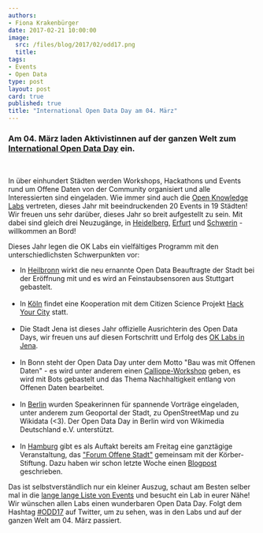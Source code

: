 ```yaml
---
authors: 
- Fiona Krakenbürger
date: 2017-02-21 10:00:00
image:
  src: /files/blog/2017/02/odd17.png
  title: 
tags:
- Events
- Open Data
type: post
layout: post
card: true
published: true
title: "International Open Data Day am 04. März"
---
```


<h3>Am 04. März laden Aktivistinnen auf der ganzen Welt zum <a href="http://opendataday.org">International Open Data Day</a> ein.</h3><br>

In über einhundert Städten werden Workshops, Hackathons und Events rund um Offene Daten von der Community organisiert und alle Interessierten sind eingeladen. Wie immer sind auch die <a href="http://codefor.de">Open Knowledge Labs</a> vertreten, dieses Jahr mit beeindruckenden 20 Events in 19 Städten! Wir freuen uns sehr darüber, dieses Jahr so breit aufgestellt zu sein. Mit dabei sind gleich drei Neuzugänge, in <a href="http://de.opendataday.org/heidelberg">Heidelberg</a>, <a href="http://de.opendataday.org/erfurt">Erfurt</a> und <a href="http://de.opendataday.org/schwerin">Schwerin</a> - willkommen an Bord!

Dieses Jahr legen die OK Labs ein vielfältiges Programm mit den unterschiedlichsten Schwerpunkten vor:


*	In <a href="http://de.opendataday.org/heilbronn">Heilbronn</a> wirkt die neu ernannte Open Data Beauftragte der Stadt bei der Eröffnung mit und es 	wird an Feinstaubsensoren aus Stuttgart gebastelt.<br><br>
*	In <a href="http://de.opendataday.org/koeln">Köln</a> findet eine Kooperation mit dem Citizen Science Projekt <a href="http://hackyourcity.de">Hack Your City</a> statt.<br><br>
*	Die Stadt Jena ist dieses Jahr offizielle Ausrichterin des Open Data Days, wir freuen uns auf diesen Fortschritt und Erfolg des <a href="http://codefor.de/jena">OK Labs in Jena</a>.<br><br>
*	In <a href="http://codeforbonn.de/bonn-open-data-day/"></a>Bonn steht der Open Data Day unter dem Motto "Bau was mit Offenen Daten" - es wird unter anderem einen <a href="https://calliope.cc/ueber-mini">Calliope-Workshop</a> geben, es wird mit Bots gebastelt und das Thema Nachhaltigkeit entlang von Offenen Daten bearbeitet.<br><br>
*	In <a href="http://de.opendataday.org/berlin">Berlin</a> wurden Speakerinnen für spannende Vorträge eingeladen, unter anderem zum Geoportal der Stadt, zu OpenStreetMap und zu Wikidata (<3). Der Open Data Day in Berlin wird von Wikimedia Deutschland e.V. unterstützt.<br><br>
*	In <a href="http://codeforhamburg.org">Hamburg</a> gibt es als Auftakt bereits am Freitag eine ganztägige Veranstaltung, das <a href="http://offenestadt.info">"Forum Offene Stadt"</a> gemeinsam mit der Körber-Stiftung. Dazu haben wir schon letzte Woche einen <a href="http:/codefor.de/blog/forum-offene-stadt-hamburg">Blogpost</a> geschrieben.<br>

Das ist selbstverständlich nur ein kleiner Auszug, schaut am Besten selber mal in die <a href="http://de.opendataday.org">lange lange Liste von Events</a> und besucht ein Lab in eurer Nähe! Wir wünschen allen Labs einen wunderbaren Open Data Day. Folgt dem Hashtag <a href="https://twitter.com/search?src=typd&q=ODD17">#ODD17</a> auf Twitter, um zu sehen, was in den Labs und auf der ganzen Welt am 04. März passiert.

